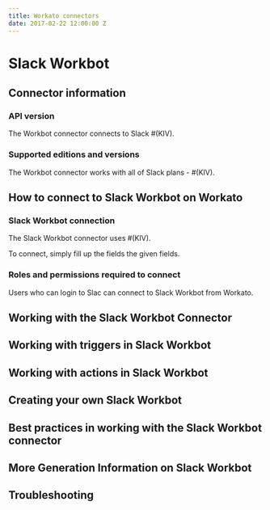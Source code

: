 ```yaml
---
title: Workato connectors
date: 2017-02-22 12:00:00 Z
---
```


# Slack Workbot

## Connector information

### API version
The Workbot connector connects to Slack #(KIV). 

### Supported editions and versions
The Workbot connector works with all of Slack plans - #(KIV).

## How to connect to Slack Workbot on Workato

### Slack Workbot connection
The Slack Workbot connector uses #(KIV).

To connect, simply fill up the fields the given fields. 

### Roles and permissions required to connect
Users who can login to Slac can connect to Slack Workbot from Workato. 

## Working with the Slack Workbot Connector

## Working with triggers in Slack Workbot

## Working with actions in Slack Workbot

## Creating your own Slack Workbot

## Best practices in working with the Slack Workbot connector

## More Generation Information on Slack Workbot

## Troubleshooting
